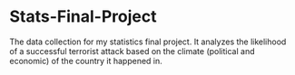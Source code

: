 # Stats-Final-Project
The data collection for my statistics final project.  It analyzes the likelihood of a successful terrorist attack based on the climate (political and economic) of the country it happened in.
